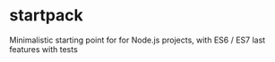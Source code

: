 # startpack
Minimalistic starting point for for Node.js projects, with ES6 / ES7 last features with tests
